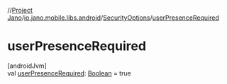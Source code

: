 //[Project Jano](../../../index.md)/[io.jano.mobile.libs.android](../index.md)/[SecurityOptions](index.md)/[userPresenceRequired](user-presence-required.md)

# userPresenceRequired

[androidJvm]\
val [userPresenceRequired](user-presence-required.md): [Boolean](https://kotlinlang.org/api/latest/jvm/stdlib/kotlin/-boolean/index.html) = true

